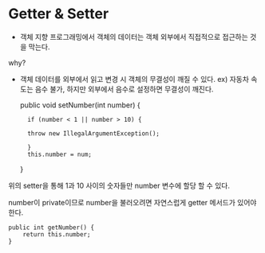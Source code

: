 # Getter & Setter

- 객체 지향 프로그래밍에서 객체의 데이터는 객체 외부에서 직접적으로 접근하는 것을 막는다.

why?
- 객체 데이터를 외부에서 읽고 변경 시 객체의 무결성이 깨질 수 있다.
ex) 자동차 속도는 음수 불가, 하지만 외부에서 음수로 설정하면 무결성이 깨진다.

  

    public void setNumber(int number) {

        if (number < 1 || number > 10) {

        throw new IllegalArgumentException();

        }
        this.number = num;
    }


위의 setter을 통해 1과 10 사이의 숫자들만 number 변수에 할당 할 수 있다. 


number이 private이므로 number을 불러오려면 자연스럽게
getter 메서드가 있어야 한다.

    public int getNumber() {
        return this.number;
    }


